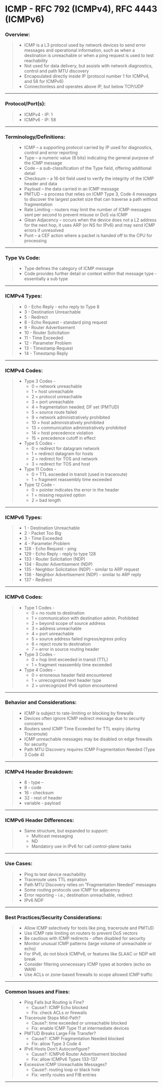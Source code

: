 # ICMP - RFC 792 (ICMPv4), RFC 4443 (ICMPv6)

### Overview:
> * ICMP is a L3 protocol used by network devices to send error messages and operational information, such as when a destination is unreachable or when a ping request is used to test reachability
> * Not used for data delivery, but assists with network diagnostics, control and path MTU discovery
> * Encapsulated directly inside IP (protocol number 1 for ICMPv4, and 58 for ICMPv6)
> * Connectionless and operates above IP, but below TCP/UDP
---
### Protocol/Port(s):
> * ICMPv4 - IP: 1
> * ICMPv6 - IP: 58
---
### Terminology/Definitions:
> * ICMP – a supporting protocol carried by IP used for diagnostics, control and error reporting
> * Type – a numeric value (8 bits) indicating the general purpose of the ICMP message
> * Code – a sub-classification of the Type field, offering additional detail
> * Checksum – a 16-bit field used to verify the integrity of the ICMP header and data
> * Payload – the data carried in an ICMP message
> * PMTUD – a process that relies on ICMP Type 3, Code 4 messages to discover the largest packet size that can traverse a path without fragmentation
> * Rate Limiting – routers may limit the number of ICMP messages sent per second to prevent misuse or DoS via ICMP
> * Glean Adjacency – occurs when the device does not a L2 address for the next hop, it uses ARP (or NS for IPv6) and may send ICMP errors if unresolved
> * Punt – a CEF action where a packet is handed off to the CPU for processing
---
### Type Vs Code:
> * Type defines the category of ICMP message
> * Code provides further detail or context within that message type - essentially a sub type
---
### ICMPv4 Types:
> * 0 - Echo Reply - echo reply to Type 8
> * 3 - Destination Unreachable
> * 5 - Redirect
> * 8 - Echo Request - standard ping request
> * 9 - Router Advertisement
> * 10 - Router Solicitation
> * 11 - Time Exceeded
> * 12 - Parameter Problem
> * 13 - Timestamp Request
> * 14 - Timestamp Reply
---
### ICMPv4 Codes:
> * Type 3 Codes -
>   * 0 = network unreachable
>   * 1 = host unreachable
>   * 2 = protocol unreachable
>   * 3 = port unreachable
>   * 4 = fragmentation needed; DF set (PMTUD)
>   * 5 = source route failed
>   * 9 = network administratively prohibited
>   * 10 = host administratively prohibited
>   * 13 = communication administratively prohibited
>   * 14 = host precedence violation
>   * 15 = precedence cutoff in effect
> * Type 5 Codes -
>   * 0 = redirect for datagram network
>   * 1 = redirect datagram for hosts
>   * 2 = redirect for TOS and network
>   * 3 = redirect for TOS and host
> * Type 11 Codes -
>   * 0 = TTL exceeded in transit (used in traceroute)
>   * 1 = fragment reassembly time exceeded
> * Type 12 Code -
>   * 0 = pointer indicates the error in the header
>   * 1 = missing required option
>   * 2 = bad length
---
### ICMPv6 Types:
> * 1 - Destination Unreachable
> * 2 - Packet Too Big
> * 3 - Time Exceeded
> * 4 - Parameter Problem
> * 128 - Echo Request - ping
> * 129 - Echo Reply - reply to type 128
> * 133 - Router Solicitation (NDP)
> * 134 - Router Advertisement (NDP)
> * 135 - Neighbor Solicitation (NDP) - similar to ARP request
> * 136 - Neighbor Advertisement (NDP) - similar to ARP reply
> * 137 - Redirect
---
### ICMPv6 Codes:
> * Type 1 Codes -
>   * 0 = no route to destination
>   * 1 = communication with destination admin. Prohibited
>   * 2 = beyond scope of source address
>   * 3 = address unreachable
>   * 4 = port unreachable
>   * 5 = source address failed ingress/egress policy
>   * 6 = reject route to destination
>   * 7 = error in source routing header
> * Type 3 Codes -
>   * 0 = hop limit exceeded in transit (TTL)
>   * 1 = fragment reassembly time exceeded
> * Type 4 Codes -
>   * 0 = erroneous header field encountered
>   * 1 = unrecognized next header type
>   * 2 = unrecognized IPv6 option encountered
---
### Behavior and Considerations:
> * ICMP is subject to rate-limiting or blocking by firewalls
> * Devices often ignore ICMP redirect message due to security concerns
> * Routers send ICMP Time Exceeded for TTL expiry (during Traceroute)
> * ICMP unreachable messages may be disabled on edge firewalls for security
> * Path MTU Discovery requires ICMP Fragmentation Needed (Type 3 Code 4)
---
### ICMPv4 Header Breakdown:
> * 8 - type –
> * 8 - code
> * 16 - checksum
> * 32 - rest of header
> * variable - payload
---
### ICMPv6 Header Differences:
> * Same structure, but expanded to support:
>   * Multicast messaging
>   * ND
>   * Mandatory use in IPv6 for call control-plane tasks
---
### Use Cases:
> * Ping to test device reachability
> * Traceroute uses TTL expiration
> * Path MTU Discovery relies on “Fragmentation Needed” messages
> * Some routing protocols use ICMP for adjacency
> * Error reporting - i.e.; destination unreachable, redirect
> * IPv6 NDP
---
### Best Practices/Security Considerations:
> * Allow ICMP selectively for tools like ping, traceroute and PMTUD
> * Use ICMP rate limiting on routers to prevent DoS vectors
> * Be cautious with ICMP redirects - often disabled for security
> * Monitor unusual ICMP patterns (large volume of unreachable or echo)
> * For IPv6, do not block ICMPv6, or features like SLAAC or NDP will break
> * Consider filtering unnecessary ICMP types at borders (echo on WAN)
> * Use ACLs or zone-based firewalls to scope allowed ICMP traffic
---
### Common Issues and Fixes:
> * Ping Fails but Routing is Fine?
>   * Cause?: ICMP Echo blocked
>   * Fix: check ACLs or firewalls
> * Traceroute Stops Mid-Path?
>   * Cause?: time exceeded or unreachable blocked
>   * Fix: enable ICMP Type 11 at intermediate devices
> * PMTUD Breaks Large File Transfer?
>   * Cause?: ICMP Fragmentation Needed blocked
>   * Fix: allow Type 3 Code 4
> * IPv6 Hosts Don’t Autoconfigure?
>   * Cause?: ICMPv6 Router Advertisement blocked
>   * Fix: allow ICMPv6 Types 133-137
> * Excessive ICMP Unreachable Messages?
>   * Cause?: routing loop or black hole
>   * Fix: verify routes and FIB entries
---

